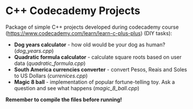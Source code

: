 # C++ Codecademy Projects
Package of simple C++ projects developed during codecademy course (https://www.codecademy.com/learn/learn-c-plus-plus) (DIY tasks):
* **Dog years calculator** - how old would be your dog as human? (*dog_years.cpp*)
* **Quadratic formula calculator** - calculate square roots based on user data (*quadratic_formula.cpp*)
* **South America currencies converter** - convert Pesos, Reais and Soles to US Dollars (*currenices.cpp*)
* **Magic 8 ball** - implementation of popular fortune-telling toy. Ask a question and see what happens (*magic_8_ball.cpp*)

**Remember to compile the files before running!**

